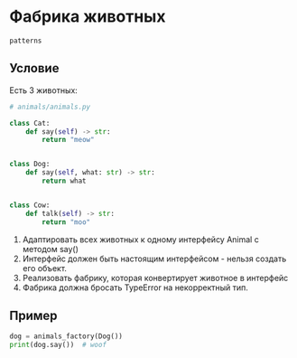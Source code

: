 # Фабрика животных

`patterns`

## Условие

Есть 3 животных:

```python
# animals/animals.py

class Cat:
    def say(self) -> str:
        return "meow"


class Dog:
    def say(self, what: str) -> str:
        return what


class Cow:
    def talk(self) -> str:
        return "moo"
```

1. Адаптировать всех животных к одному интерфейсу Animal с методом say()
2. Интерфейс должен быть настоящим интерфейсом - нельзя создать его объект.
3. Реализовать фабрику, которая конвертирует животное в интерфейс
4. Фабрика должна бросать TypeError на некорректный тип.

## Пример

```python
dog = animals_factory(Dog())
print(dog.say())  # woof
```
